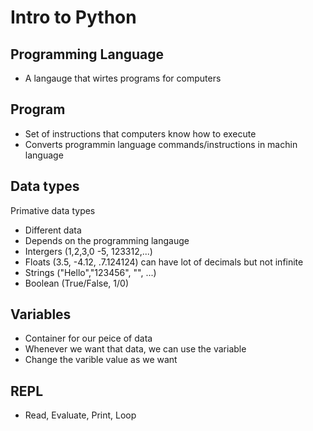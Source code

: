 # Intro to Python

## Programming Language

- A langauge that wirtes programs for computers 

## Program

- Set of instructions that computers know how to execute
- Converts programmin language commands/instructions in machin language

## Data types

Primative data types

- Different data
- Depends on the programming langauge
- Intergers (1,2,3,0 -5, 123312,...)
- Floats (3.5, -4.12, .7.124124) can have lot of decimals but not infinite
- Strings ("Hello","123456", "", ...)
- Boolean (True/False, 1/0)


## Variables 

- Container for our peice of data
- Whenever we want that data, we can use the variable
- Change the varible value as we want

## REPL

- Read, Evaluate, Print, Loop
